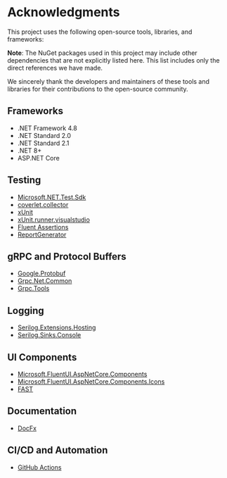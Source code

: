 # Acknowledgments   

This project uses the following open-source tools, libraries, and frameworks:

**Note**: The NuGet packages used in this project may include other dependencies that are not explicitly listed here. This list includes only the direct references we have made.

We sincerely thank the developers and maintainers of these tools and libraries for their contributions to the open-source community.

## Frameworks
- .NET Framework 4.8
- .NET Standard 2.0
- .NET Standard 2.1
- .NET 8+
- ASP.NET Core

## Testing
- [Microsoft.NET.Test.Sdk](https://www.nuget.org/packages/Microsoft.NET.Test.Sdk)
- [coverlet.collector](https://www.nuget.org/packages/coverlet.collector)
- [xUnit](https://xunit.net/)
- [xUnit.runner.visualstudio](https://www.nuget.org/packages/xunit.runner.visualstudio)
- [Fluent Assertions](https://www.nuget.org/packages/FluentAssertions)
- [ReportGenerator](https://www.nuget.org/packages/ReportGenerator)

## gRPC and Protocol Buffers
- [Google.Protobuf](https://www.nuget.org/packages/Google.Protobuf)
- [Grpc.Net.Common](https://www.nuget.org/packages/Grpc.Net.Common)
- [Grpc.Tools](https://www.nuget.org/packages/Grpc.Tools)

## Logging
- [Serilog.Extensions.Hosting](https://www.nuget.org/packages/Serilog.Extensions.Hosting)
- [Serilog.Sinks.Console](https://www.nuget.org/packages/Serilog.Sinks.Console)

## UI Components
- [Microsoft.FluentUI.AspNetCore.Components](https://www.nuget.org/packages/Microsoft.FluentUI.AspNetCore.Components)
- [Microsoft.FluentUI.AspNetCore.Components.Icons](https://www.nuget.org/packages/Microsoft.FluentUI.AspNetCore.Components.Icons)
- [FAST](https://fast.design/) 

## Documentation
- [DocFx](https://dotnet.github.io/docfx/)

## CI/CD and Automation
- [GitHub Actions](https://github.com/features/actions)
